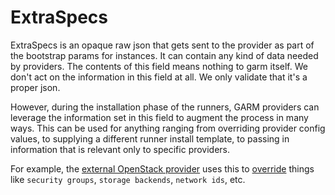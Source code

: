 # ExtraSpecs

ExtraSpecs is an opaque raw json that gets sent to the provider as part of the bootstrap params for instances. It can contain any kind of data needed by providers. The contents of this field means nothing to garm itself. We don't act on the information in this field at all. We only validate that it's a proper json.

However, during the installation phase of the runners, GARM providers can leverage the information set in this field to augment the process in many ways. This can be used for anything ranging from overriding provider config values, to supplying a different runner install template, to passing in information that is relevant only to specific providers.

For example, the [external OpenStack provider](https://github.com/cloudbase/garm-provider-openstack) uses this to [override](https://github.com/cloudbase/garm-provider-openstack#tweaking-the-provider) things like `security groups`, `storage backends`, `network ids`, etc.

